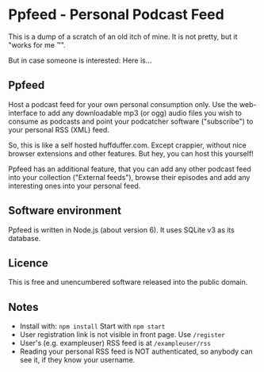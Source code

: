 # Ppfeed - Personal Podcast Feed

This is a dump of a scratch of an old itch of mine. It is not pretty, but it
"works for me :tm:".

But in case someone is interested: Here is...

## Ppfeed
Host a podcast feed for your own personal consumption only.
Use the web-interface to add any downloadable mp3 (or ogg) audio files you wish
to consume as podcasts and point your podcatcher software ("subscribe")
to your personal RSS (XML) feed.

So, this is like a self hosted huffduffer.com. Except crappier, without nice
browser extensions and other features. But hey, you can host this yourself!

Ppfeed has an additional feature, that you can add any other podcast feed into
your collection ("External feeds"), browse their episodes and add any interesting
ones into your personal feed.

## Software environment
Ppfeed is written in Node.js (about version 6). It uses SQLite v3 as its database.

## Licence
This is free and unencumbered software released into the public domain.

## Notes
- Install with: `npm install`  Start with `npm start`
- User registration link is not visible in front page. Use `/register`
- User's (e.g. exampleuser) RSS feed is at `/exampleuser/rss`
- Reading your personal RSS feed is NOT authenticated, so anybody can see it,
if they know your username.
